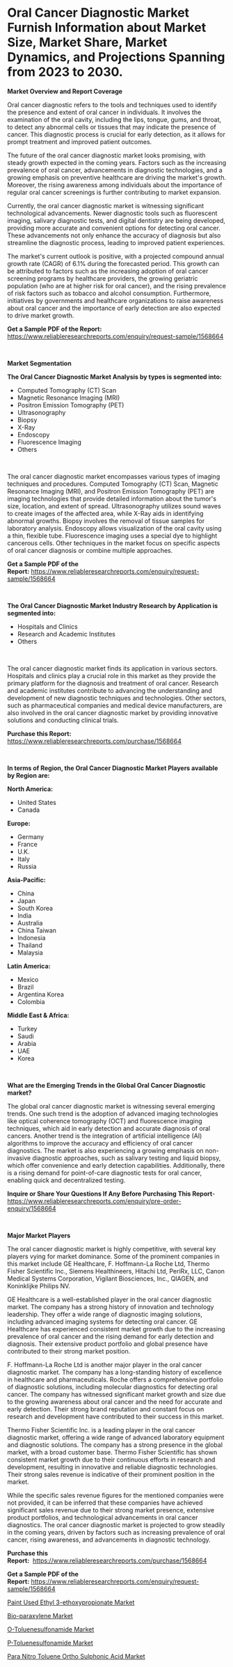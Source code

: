 <p><h1>Oral Cancer Diagnostic Market Furnish Information about Market Size, Market Share, Market Dynamics, and Projections Spanning from 2023 to 2030.</h1></p><p><strong>Market Overview and Report Coverage</strong></p>
<p><p>Oral cancer diagnostic refers to the tools and techniques used to identify the presence and extent of oral cancer in individuals. It involves the examination of the oral cavity, including the lips, tongue, gums, and throat, to detect any abnormal cells or tissues that may indicate the presence of cancer. This diagnostic process is crucial for early detection, as it allows for prompt treatment and improved patient outcomes.</p><p>The future of the oral cancer diagnostic market looks promising, with steady growth expected in the coming years. Factors such as the increasing prevalence of oral cancer, advancements in diagnostic technologies, and a growing emphasis on preventive healthcare are driving the market's growth. Moreover, the rising awareness among individuals about the importance of regular oral cancer screenings is further contributing to market expansion.</p><p>Currently, the oral cancer diagnostic market is witnessing significant technological advancements. Newer diagnostic tools such as fluorescent imaging, salivary diagnostic tests, and digital dentistry are being developed, providing more accurate and convenient options for detecting oral cancer. These advancements not only enhance the accuracy of diagnosis but also streamline the diagnostic process, leading to improved patient experiences.</p><p>The market's current outlook is positive, with a projected compound annual growth rate (CAGR) of 6.1% during the forecasted period. This growth can be attributed to factors such as the increasing adoption of oral cancer screening programs by healthcare providers, the growing geriatric population (who are at higher risk for oral cancer), and the rising prevalence of risk factors such as tobacco and alcohol consumption. Furthermore, initiatives by governments and healthcare organizations to raise awareness about oral cancer and the importance of early detection are also expected to drive market growth.</p></p>
<p><strong>Get a Sample PDF of the Report:</strong> <a href="https://www.reliableresearchreports.com/enquiry/request-sample/1568664">https://www.reliableresearchreports.com/enquiry/request-sample/1568664</a></p>
<p>&nbsp;</p>
<p><strong>Market Segmentation</strong></p>
<p><strong>The Oral Cancer Diagnostic Market Analysis by types is segmented into:</strong></p>
<p><ul><li>Computed Tomography (CT) Scan</li><li>Magnetic Resonance Imaging (MRI)</li><li>Positron Emission Tomography (PET)</li><li>Ultrasonography</li><li>Biopsy</li><li>X-Ray</li><li>Endoscopy</li><li>Fluorescence Imaging</li><li>Others</li></ul></p>
<p>&nbsp;</p>
<p><p>The oral cancer diagnostic market encompasses various types of imaging techniques and procedures. Computed Tomography (CT) Scan, Magnetic Resonance Imaging (MRI), and Positron Emission Tomography (PET) are imaging technologies that provide detailed information about the tumor's size, location, and extent of spread. Ultrasonography utilizes sound waves to create images of the affected area, while X-Ray aids in identifying abnormal growths. Biopsy involves the removal of tissue samples for laboratory analysis. Endoscopy allows visualization of the oral cavity using a thin, flexible tube. Fluorescence imaging uses a special dye to highlight cancerous cells. Other techniques in the market focus on specific aspects of oral cancer diagnosis or combine multiple approaches.</p></p>
<p><strong>Get a Sample PDF of the Report:</strong>&nbsp;<a href="https://www.reliableresearchreports.com/enquiry/request-sample/1568664">https://www.reliableresearchreports.com/enquiry/request-sample/1568664</a></p>
<p>&nbsp;</p>
<p><strong>The Oral Cancer Diagnostic Market Industry Research by Application is segmented into:</strong></p>
<p><ul><li>Hospitals and Clinics</li><li>Research and Academic Institutes</li><li>Others</li></ul></p>
<p>&nbsp;</p>
<p><p>The oral cancer diagnostic market finds its application in various sectors. Hospitals and clinics play a crucial role in this market as they provide the primary platform for the diagnosis and treatment of oral cancer. Research and academic institutes contribute to advancing the understanding and development of new diagnostic techniques and technologies. Other sectors, such as pharmaceutical companies and medical device manufacturers, are also involved in the oral cancer diagnostic market by providing innovative solutions and conducting clinical trials.</p></p>
<p><strong>Purchase this Report:</strong>&nbsp; <a href="https://www.reliableresearchreports.com/purchase/1568664">https://www.reliableresearchreports.com/purchase/1568664</a></p>
<p>&nbsp;</p>
<p><strong>In terms of Region, the Oral Cancer Diagnostic Market Players available by Region are:</strong></p>
<p>
    <p> <strong> North America: </strong>
        <ul>
            <li>United States</li>
            <li>Canada</li>
        </ul>
        </p> 
    <p> <strong> Europe: </strong>
        <ul>
            <li>Germany</li>
            <li>France</li>
            <li>U.K.</li>
            <li>Italy</li>
            <li>Russia</li>
        </ul>
        </p> 
    <p> <strong> Asia-Pacific: </strong>
        <ul>
            <li>China</li>
            <li>Japan</li>
            <li>South Korea</li>
            <li>India</li>
            <li>Australia</li>
            <li>China Taiwan</li>
            <li>Indonesia</li>
            <li>Thailand</li>
            <li>Malaysia</li>
        </ul>
        </p> 
    <p> <strong> Latin America: </strong>
        <ul>
            <li>Mexico</li>
            <li>Brazil</li>
            <li>Argentina Korea</li>
            <li>Colombia</li>
        </ul>
        </p> 
    <p> <strong> Middle East & Africa: </strong>
        <ul>
            <li>Turkey</li>
            <li>Saudi</li>
            <li>Arabia</li>
            <li>UAE</li>
            <li>Korea</li>
        </ul>
    </p>
    </p>
<p>&nbsp;</p>
<p><strong>What are the Emerging Trends in the Global Oral Cancer Diagnostic market?</strong></p>
<p><p>The global oral cancer diagnostic market is witnessing several emerging trends. One such trend is the adoption of advanced imaging technologies like optical coherence tomography (OCT) and fluorescence imaging techniques, which aid in early detection and accurate diagnosis of oral cancers. Another trend is the integration of artificial intelligence (AI) algorithms to improve the accuracy and efficiency of oral cancer diagnostics. The market is also experiencing a growing emphasis on non-invasive diagnostic approaches, such as salivary testing and liquid biopsy, which offer convenience and early detection capabilities. Additionally, there is a rising demand for point-of-care diagnostic tests for oral cancer, enabling quick and decentralized testing.</p></p>
<p><strong>Inquire or Share Your Questions If Any Before Purchasing This Report</strong>- <a href="https://www.reliableresearchreports.com/enquiry/pre-order-enquiry/1568664">https://www.reliableresearchreports.com/enquiry/pre-order-enquiry/1568664</a></p>
<p>&nbsp;</p>
<p><strong>Major Market Players</strong></p>
<p><p>The oral cancer diagnostic market is highly competitive, with several key players vying for market dominance. Some of the prominent companies in this market include GE Healthcare, F. Hoffmann-La Roche Ltd, Thermo Fisher Scientific Inc., Siemens Healthineers, Hitachi Ltd, PeriRx, LLC, Canon Medical Systems Corporation, Vigilant Biosciences, Inc., QIAGEN, and Koninklijke Philips NV.</p><p>GE Healthcare is a well-established player in the oral cancer diagnostic market. The company has a strong history of innovation and technology leadership. They offer a wide range of diagnostic imaging solutions, including advanced imaging systems for detecting oral cancer. GE Healthcare has experienced consistent market growth due to the increasing prevalence of oral cancer and the rising demand for early detection and diagnosis. Their extensive product portfolio and global presence have contributed to their strong market position.</p><p>F. Hoffmann-La Roche Ltd is another major player in the oral cancer diagnostic market. The company has a long-standing history of excellence in healthcare and pharmaceuticals. Roche offers a comprehensive portfolio of diagnostic solutions, including molecular diagnostics for detecting oral cancer. The company has witnessed significant market growth and size due to the growing awareness about oral cancer and the need for accurate and early detection. Their strong brand reputation and constant focus on research and development have contributed to their success in this market.</p><p>Thermo Fisher Scientific Inc. is a leading player in the oral cancer diagnostic market, offering a wide range of advanced laboratory equipment and diagnostic solutions. The company has a strong presence in the global market, with a broad customer base. Thermo Fisher Scientific has shown consistent market growth due to their continuous efforts in research and development, resulting in innovative and reliable diagnostic technologies. Their strong sales revenue is indicative of their prominent position in the market.</p><p>While the specific sales revenue figures for the mentioned companies were not provided, it can be inferred that these companies have achieved significant sales revenue due to their strong market presence, extensive product portfolios, and technological advancements in oral cancer diagnostics. The oral cancer diagnostic market is projected to grow steadily in the coming years, driven by factors such as increasing prevalence of oral cancer, rising awareness, and advancements in diagnostic technology.</p></p>
<p><strong>Purchase this Report:</strong>&nbsp;&nbsp;<a href="https://www.reliableresearchreports.com/purchase/1568664">https://www.reliableresearchreports.com/purchase/1568664</a></p>
<p></p>
<p><strong>Get a Sample PDF of the Report:</strong>&nbsp;<a href="https://www.reliableresearchreports.com/enquiry/request-sample/1568664">https://www.reliableresearchreports.com/enquiry/request-sample/1568664</a></p>
<p><p><a href="https://medium.com/@torreyjones2023/paint-used-ethyl-3-ethoxypropionate-market-trends-and-market-analysis-forecasted-for-period-9bd2829dfa0c">Paint Used Ethyl 3-ethoxypropionate Market</a></p><p><a href="https://medium.com/@dannyharber1978/bio-paraxylene-nbsp-market-focuses-on-market-share-size-and-projected-forecast-till-2030-37ca3b318983">Bio-paraxylene Market</a></p><p><a href="https://www.linkedin.com/pulse/o-toluenesulfonamide-market-research-report-unlocks-analysis/">O-Toluenesulfonamide Market</a></p><p><a href="https://www.linkedin.com/pulse/p-toluenesulfonamide-market-research-report-unlocks-analysis/">P-Toluenesulfonamide Market</a></p><p><a href="https://www.linkedin.com/pulse/para-nitro-toluene-ortho-sulphonic-acid-market-challenges-opportunities/">Para Nitro Toluene Ortho Sulphonic Acid Market</a></p></p>